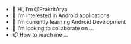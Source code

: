 - 👋 Hi, I’m @PrakritArya
- 👀 I’m interested in Android applications
- 🌱 I’m currently learning Android Development
- 💞️ I’m looking to collaborate on ...
- 📫 How to reach me ...

<!---
Prakritkumari/Prakritkumari is a ✨ special ✨ repository because its `README.md` (this file) appears on your GitHub profile.
You can click the Preview link to take a look at your changes.
--->
